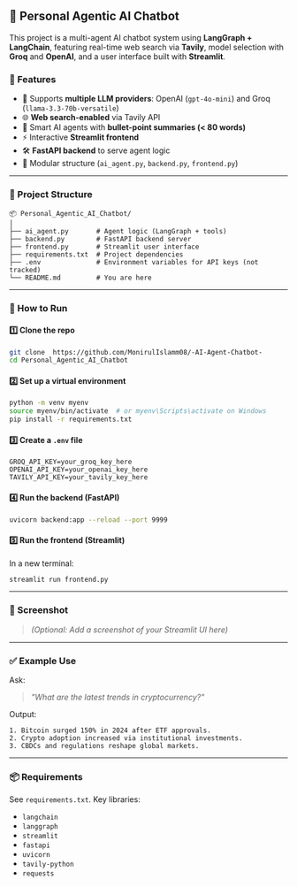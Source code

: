 ## 🧠 Personal Agentic AI Chatbot

This project is a multi-agent AI chatbot system using **LangGraph + LangChain**, featuring real-time web search via **Tavily**, model selection with **Groq** and **OpenAI**, and a user interface built with **Streamlit**.

### 🔧 Features

* 🔁 Supports **multiple LLM providers**: OpenAI (`gpt-4o-mini`) and Groq (`llama-3.3-70b-versatile`)
* 🌐 **Web search-enabled** via Tavily API
* 💬 Smart AI agents with **bullet-point summaries (< 80 words)**
* ⚡ Interactive **Streamlit frontend**
* 🛠️ **FastAPI backend** to serve agent logic
* 🧩 Modular structure (`ai_agent.py`, `backend.py`, `frontend.py`)

---

### 📁 Project Structure

```
📦 Personal_Agentic_AI_Chatbot/
│
├── ai_agent.py       # Agent logic (LangGraph + tools)
├── backend.py        # FastAPI backend server
├── frontend.py       # Streamlit user interface
├── requirements.txt  # Project dependencies
├── .env              # Environment variables for API keys (not tracked)
└── README.md         # You are here
```

---

### 🚀 How to Run

#### 1️⃣ Clone the repo

```bash
git clone  https://github.com/MonirulIslamm08/-AI-Agent-Chatbot-
cd Personal_Agentic_AI_Chatbot
```

#### 2️⃣ Set up a virtual environment

```bash
python -m venv myenv
source myenv/bin/activate  # or myenv\Scripts\activate on Windows
pip install -r requirements.txt
```

#### 3️⃣ Create a `.env` file

```env
GROQ_API_KEY=your_groq_key_here
OPENAI_API_KEY=your_openai_key_here
TAVILY_API_KEY=your_tavily_key_here
```

#### 4️⃣ Run the backend (FastAPI)

```bash
uvicorn backend:app --reload --port 9999
```

#### 5️⃣ Run the frontend (Streamlit)

In a new terminal:

```bash
streamlit run frontend.py
```

---

### 📸 Screenshot

> *(Optional: Add a screenshot of your Streamlit UI here)*

---

### ✅ Example Use

Ask:

> *"What are the latest trends in cryptocurrency?"*

Output:

```
1. Bitcoin surged 150% in 2024 after ETF approvals.
2. Crypto adoption increased via institutional investments.
3. CBDCs and regulations reshape global markets.
```

---

### 📦 Requirements

See `requirements.txt`. Key libraries:

* `langchain`
* `langgraph`
* `streamlit`
* `fastapi`
* `uvicorn`
* `tavily-python`
* `requests`


